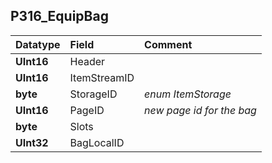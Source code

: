 ## P316\_EquipBag ##
| **Datatype** | **Field** | **Comment** |
|:-------------|:----------|:------------|
| **UInt16** | Header |  |
| **UInt16** | ItemStreamID |  |
| **byte** | StorageID | _enum ItemStorage_  |
| **UInt16** | PageID | _new page id for the bag_  |
| **byte** | Slots |  |
| **UInt32** | BagLocalID |  |